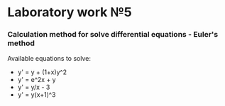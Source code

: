 # Laboratory work №5

### Calculation method for solve differential equations - Euler's method

Available equations to solve:
* y' = y + (1+x)y^2
* y' = e^2x + y
* y' = y/x - 3
* y' = y(x+1)^3